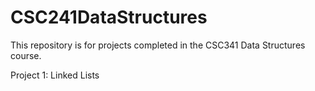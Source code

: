 # CSC241DataStructures

This repository is for projects completed in the CSC341 Data Structures course.

Project 1: Linked Lists
